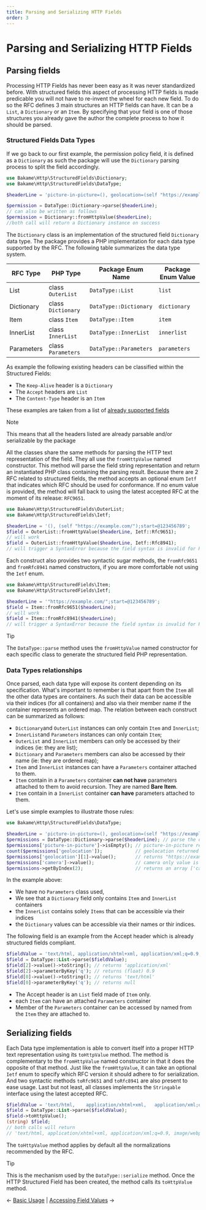 ```yaml
---
title: Parsing and Serializing HTTP Fields
order: 3
---
```


# Parsing and Serializing HTTP Fields

## Parsing fields

Processing HTTP Fields has never been easy as it was never standardized before. With structured fields this aspect
of processing HTTP fields is made predicable you will not have to re-invent the wheel for each new field.
To do so the RFC defines 3 main structures an HTTP fields can have. It can be a `List`, a `Dictionary` or 
an `Item`. By specifying that your field is one of those structures you already gave the author the complete
process to how it should be parsed.

### Structured Fields Data Types

If we go back to our first example, the permission policy field, it is defined as a `Dictionary` as such the
package will use the `Dictionary` parsing process to split the field accordingly.

```php
use Bakame\Http\StructuredFields\Dictionary;
use Bakame\Http\StructuredFields\DataType;

$headerLine = 'picture-in-picture=(), geolocation=(self "https://example.com/"), camera=*'; 

$permission = DataType::Dictionary->parse($headerLine);
// can also be written as follows
$permission = Dictionary::fromHttpValue($headerLine);
//both call will return a Dictionary instance on success
```

The `Dictionary` class is an implementation of the structured field `Dictionary` data type. The package
provides a PHP implementation for each data type supported by the RFC. The following table summarizes
the data type system.

| RFC Type      | PHP Type                  | Package Enum Name      | Package Enum Value |
|---------------|---------------------------|------------------------|--------------------|
| List          | class `OuterList`         | `DataType::List`       | `list`             | 
| Dictionary    | class `Dictionary`        | `DataType::Dictionary` | `dictionary`       | 
| Item          | class `Item`              | `DataType::Item`       | `item`             |
| InnerList     | class `InnerList`         | `DataType::InnerList`  | `innerlist`        | 
| Parameters    | class `Parameters`        | `DataType::Parameters` | `parameters`       |

As example the following existing headers can be classified within the Structured Fields:

- The `Keep-Alive` header is a `Dictionary` 
- The `Accept` headers are `List`
- The `Content-Type` header is an `Item`

These examples are taken from a list of [already supported fields](https://httpwg.org/http-extensions/draft-ietf-httpbis-retrofit.html)

> [!NOTE]
> This means that all the headers listed are already parsable and/or serializable by the package

All the classes share the same methods for parsing the HTTP text representation of the field. They all use
the `fromHttpValue` named constructor. This method will parse the field string representation and
return an instantiated PHP class containing the parsing result. Because there are 2 RFC related
to structured fields, the method accepts an optional enum `Ietf` that indicates which RFC
should be used for conformance. If no enum value is provided, the method will fall back
to using the latest accepted RFC at the moment of its release: `RFC9651`.

```php
use Bakame\Http\StructuredFields\OuterList;
use Bakame\Http\StructuredFields\Ietf;

$headerLine = '(), (self "https://example.com/");start=@123456789'; 
$field = OuterList::fromHttpValue($headerLine, Ietf::Rfc9651); 
// will work 
$field = OuterList::fromHttpValue($headerLine, Ietf::Rfc8941); 
// will trigger a SyntaxError because the field syntax is invalid for RFC8941
```

Each construct also provides two syntactic sugar methods, the `fromRfc9651` and `fromRfc8941`
named constructors, if you are more comfortable not using the `Ietf` enum.

```php
use Bakame\Http\StructuredFields\Item;
use Bakame\Http\StructuredFields\Ietf;

$headerLine = '"https://example.com/";start=@123456789'; 
$field = Item::fromRfc9651($headerLine); 
// will work 
$field = Item::fromRfc8941($headerLine); 
// will trigger a SyntaxError because the field syntax is invalid for RFC8941
```

> [!TIP]
> The `DataType::parse` method uses the `fromHttpValue` named constructor for
> each specific class to generate the structured field PHP representation.

### Data Types relationships

Once parsed, each data type will expose its content depending on its specification. What's
important to remember is that apart from the `Item` all the other data types are containers.
As such their data can be accessible via their indices (for all containers) and also via
their member name if the container represents an ordered map. The relation between each
construct can be summarized as follows:

- `Dictionary`and `OuterList` instances can only contain `Item` and `InnerList`;
- `InnerList`and `Parameters` instances can only contain `Item`;
- `OuterList` and `InnerList` members can only be accessed by their indices (ie: they are list);
- `Dictionary` and `Parameters` members can also be accessed by their name (ie: they are ordered map);
- `Item` and `InnerList` instances can have a `Parameters` container attached to them.
- `Item` contain in a `Parameters` container **can not have** parameters attached to them to avoid recursion. They are named **Bare Item**.
- `Item` contain in a `InnerList` container **can have** parameters attached to them.

Let's use simple examples to illustrate those rules:

```php
use Bakame\Http\StructuredFields\DataType;

$headerLine = 'picture-in-picture=(), geolocation=(self "https://example.com/"), camera=*'; 
$permissions = DataType::Dictionary->parse($headerLine); // parse the dictionary structured field
$permissions['picture-in-picture']->isEmpty(); // picture-in-picture returned value is an empty InnerList
count($permissions['geolocation']);            // geolocation returned value is an InnerList of 3 Items
$permissions['geolocation'][1]->value();       // returns "https://example.com/"
$permissions['camera']->value();               // camera only value is a single Item
$permissions->getByIndex(2);                   // returns an array ['camera', Item::fromPair(['*', []])]
```

In the example above:

- We have no `Parameters` class used, 
- We see that a `Dictionary` field only contains `Item` and `InnerList` containers
- the `InnerList` contains solely `Items` that can be accessible via their indices
- the `Dictionary` values can be accessible via their names or thir indices.

The following field is an example from the Accept header which is already structured fields compliant.

```php
$fieldValue = 'text/html, application/xhtml+xml, application/xml;q=0.9, image/webp, */*;q=0.8';
$field = DataType::List->parse($fieldValue);
$field[2]->value()->toString(); // returns 'application/xml'
$field[2]->parameterByKey('q'); // returns (float) 0.9
$field[0]->value()->toString(); // returns 'text/html'
$field[0]->parameterByKey('q'); // returns null
```

- The Accept header is an `List` field made of `Item` only.
- each `Item` can have an attached `Parameters` container
- Member of the `Parameters` container can be accessed by named from the `Item` they are attached to.

## Serializing fields

Each Data type implementation is able to convert itself into a proper HTTP text representation
using its `toHttpValue` method. The method is complementary to the `fromHttpValue` named constructor
in that it does the opposite of that method. Just like the `fromHttpValue`, it can take an optional
`Ietf` enum to specify which RFC version it should adhere to for serialization. And two syntactic
methods `toRfc9651` and `toRfc8941` are also present to ease usage. Last but not least, all classes
implements the `Stringable` interface using the latest accepted RFC.

```php
$fieldValue = 'text/html,    application/xhtml+xml,   application/xml;q=0.9,   image/webp,   */*;q=0.8';
$field = DataType::List->parse($fieldValue);
$field->toHttpValue();
(string) $field;
// both calls will return
// 'text/html, application/xhtml+xml, application/xml;q=0.9, image/webp, */*;q=0.8';
```

The `toHttpValue` method applies by default all the normalizations recommended by the RFC. 

> [!TIP]
> This is the mechanism used by the `DataType::serialize` method. Once the HTTP Structured
> Field has been created, the method calls its `toHttpValue` method.

&larr; [Basic Usage](01-basic-usage.md)  |  [Accessing Field Values](03-field-values.md) &rarr;
